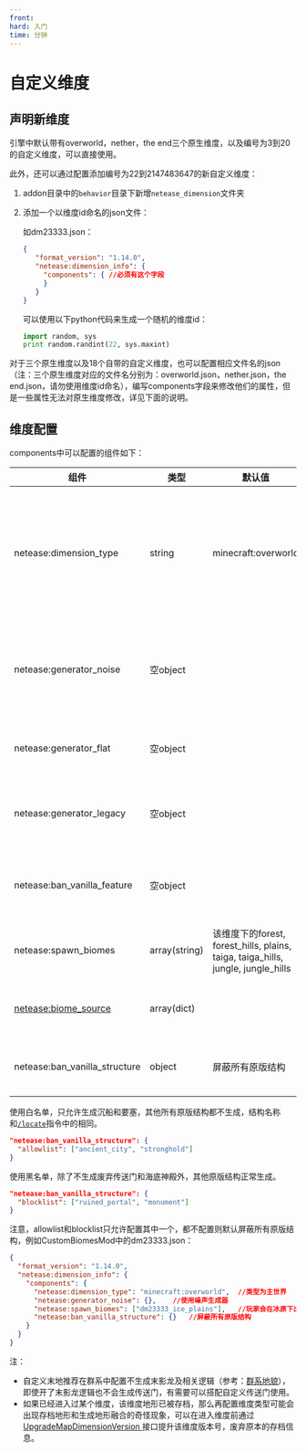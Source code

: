 ```yaml
---
front:
hard: 入门
time: 分钟
---
```


# 自定义维度

## 声明新维度

<span id="jump_to_custom_dimension"></span>

引擎中默认带有overworld，nether，the end三个原生维度，以及编号为3到20的自定义维度，可以直接使用。

此外，还可以通过配置添加编号为22到2147483647的新自定义维度：

1. addon目录中的`behavior`目录下新增`netease_dimension`文件夹

2. 添加一个以维度id命名的json文件：

   如dm23333.json：

   ```json
   {
      "format_version": "1.14.0",
      "netease:dimension_info": {
        "components": {	//必须有这个字段
        }
      }
   }
   ```

   可以使用以下python代码来生成一个随机的维度id：

   ```python
   import random, sys
   print random.randint(22, sys.maxint)
   ```

对于三个原生维度以及18个自带的自定义维度，也可以配置相应文件名的json（注：三个原生维度对应的文件名分别为：overworld.json，nether.json，the end.json，请勿使用维度id命名），编写components字段来修改他们的属性，但是一些属性无法对原生维度修改，详见下面的说明。

## 维度配置

components中可以配置的组件如下：

| 组件                                                       | 类型          | 默认值                                                       | 说明                                                         |
| ---------------------------------------------------------- | ------------- | ------------------------------------------------------------ | ------------------------------------------------------------ |
| netease:dimension_type                                     | string        | minecraft:overworld                                          | 维度的类型，可以选择以下值：<br>minecraft:overworld（主世界）<br>minecraft:nether（下界）<br>minecraft:the_end（末地）<br>（对三个原生维度无效） |
| netease:generator_noise                                    | 空object      |                                                              | 噪声生成器，用于生成随机凹凸的地面<br>如果没有配置任何生成器，则默认使用该生成器<br>（对三个原生维度无效） |
| netease:generator_flat                                     | 空object      |                                                              | 超平坦生成器，仅主世界和下界类型可用<br>（对三个原生维度无效） |
| netease:generator_legacy                                   | 空object      |                                                              | 旧世界/经典（有限地图）生成器，仅主世界类型可用<br>（对三个原生维度无效） |
| netease:ban_vanilla_feature                                | 空object      |                                                              | 清除原版feature，可解决类似空岛玩法天空悬浮结构问题（仅主世界类型维度可用） |
| netease:spawn_biomes                                       | array(string) | 该维度下的forest, forest_hills, plains, taiga, taiga_hills, jungle, jungle_hills | 该维度下可供玩家出生的群系名称的列表<br>请确保列表的群系会生成在该维度 |
| [netease:biome_source](./2-群系地貌.md#8-4.群系源节点类型) | array(dict)   |                                                              | 该维度下的群系源，仅主世界类型可用<br>（对三个原生维度无效） |
| netease:ban_vanilla_structure                              | object        | 屏蔽所有原版结构                                             | 选择性屏蔽原版结构，示例见下方，支持主世界、下界、末地维度类型 |

使用白名单，只允许生成沉船和要塞，其他所有原版结构都不生成，结构名称和[`/locate`](https://learn.microsoft.com/en-us/minecraft/creator/commands/commands/locate?view=minecraft-bedrock-stable#structurefeature)指令中的相同。

```json
"netease:ban_vanilla_structure": {
  "allowlist": ["ancient_city", "stronghold"]
}
```

使用黑名单，除了不生成废弃传送门和海底神殿外，其他原版结构正常生成。

```json
"netease:ban_vanilla_structure": {
  "blocklist": ["ruined_portal", "monument"]
}
```

注意，allowlist和blocklist只允许配置其中一个，都不配置则默认屏蔽所有原版结构，例如CustomBiomesMod中的dm23333.json：

```json
{
  "format_version": "1.14.0",
  "netease:dimension_info": {
    "components": {
      "netease:dimension_type": "minecraft:overworld",	//类型为主世界
      "netease:generator_noise": {},	//使用噪声生成器
      "netease:spawn_biomes": ["dm23333_ice_plains"],	//玩家会在冰原下出生
      "netease:ban_vanilla_structure": {}	//屏蔽所有原版结构
    }
  }
}
```
注：

 - 自定义末地推荐在群系中配置不生成末影龙及相关逻辑（参考：[群系地貌](./2-群系地貌.md#jump_to_no_spawn_dragon)），即使开了末影龙逻辑也不会生成传送门，有需要可以搭配自定义传送门使用。
 - 如果已经进入过某个维度，该维度地形已被存档，那么再配置维度类型可能会出现存档地形和生成地形融合的奇怪现象，可以在进入维度前通过<a href="../../../../mcdocs/1-ModAPI/接口/世界/地图.html#upgrademapdimensionversion" rel="noopenner"> UpgradeMapDimensionVersion </a>接口提升该维度版本号，废弃原本的存档信息。